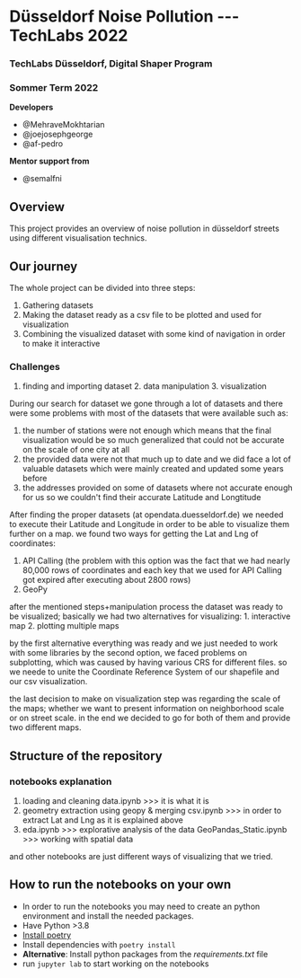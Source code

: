 # Düsseldorf Noise Pollution --- TechLabs 2022
### TechLabs Düsseldorf, Digital Shaper Program
### Sommer Term 2022

**Developers**
* @MehraveMokhtarian
* @joejosephgeorge
* @af-pedro

**Mentor support from**
* @semalfni

## Overview

This project provides an overview of noise pollution in düsseldorf streets using different visualisation technics.

## Our journey 

The whole project can be divided into three steps:

1. Gathering datasets 
2. Making the dataset ready as a csv file to be plotted and used for visualization 
3. Combining the visualized dataset with some kind of navigation in order to make it interactive

### Challenges

1. finding and importing dataset  2. data manipulation  3. visualization

During our search for dataset we gone through a lot of datasets and there were some problems with most of the datasets that were available such as:

1. the number of stations were not enough which means that the final visualization would be so much generalized that could not be accurate on the scale of one city at all
2. the provided data were not that much up to date and we did face a lot of valuable datasets which were mainly created and updated some years before 
3. the addresses provided on some of datasets where not accurate enough for us so we couldn't find their accurate Latitude and Longtitude 

After finding the proper datasets (at opendata.duesseldorf.de) we needed to execute their Latitude and Longitude in order to be able to visualize them further on a map. we found two ways for getting the Lat and Lng of coordinates:

1. API Calling (the problem with this option was the fact that we had nearly 80,000 rows of coordinates and each key that we used for API Calling got expired after executing about 2800 rows)
2. GeoPy

after the mentioned steps+manipulation process the dataset was ready to be visualized;
basically we had two alternatives for visualizing: 1. interactive map 2. plotting multiple maps

by the first alternative everything was ready and we just needed to work with some libraries 
by the second option, we faced problems on subplotting, which was caused by having various CRS for different files. so we neede to unite the Coordinate Reference System of our shapefile and our csv visualization.

the last decision to make on visualization step was regarding the scale of the maps; whether we want to present information on neighborhood scale or on street scale. in the end we decided to go for both of them and provide two different maps.

## Structure of the repository

### notebooks explanation

1. loading and cleaning data.ipynb >>> it is what it is
2. geometry extraction using geopy & merging csv.ipynb >>> in order to extract Lat and Lng as it is explained above
3. eda.ipynb >>> explorative analysis of the data
GeoPandas_Static.ipynb >>> working with spatial data

and other notebooks are just different ways of visualizing that we tried.

## How to run the notebooks on your own

- In order to run the notebooks you may need to create an python environment and install the needed packages.
- Have Python >3.8
- [Install poetry](https://python-poetry.org/)
- Install dependencies with `poetry install`
- **Alternative**: Install python packages from the *requirements.txt* file
- run `jupyter lab` to start working on the notebooks
